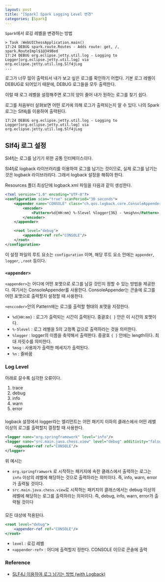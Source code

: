 ```yaml
---
layout: post
title: "[Spark] Spark Logging Level 변경"
categories: [Spark]
---
```


`Spark`에서 로깅 레벨을 변경하는 방법

```
> Task :WebUIChessApplication.main()
17:24 DEBUG spark.route.Routes - Adds route: get, /, spark.RouteImpl$1@3498ed
17:24 DEBUG org.eclipse.jetty.util.log - Logging to Logger[org.eclipse.jetty.util.log] via org.eclipse.jetty.util.log.Slf4jLog
...
```

로그가 너무 많이 출력되서 내가 보고 싶은 로그를 확인하기 어렵다.
기본 로그 레벨이 DEBUG로 되어있기 때문에, DEBUG 로그들을 모두 출력한다.

이럴 때 로그 레벨을 설정해주면 로그의 양이 줄어 내가 원하는 로그를 찾기 쉽다.

로그를 처음부터 살펴보면 어떤 로거에 의해 로그가 출력되는지 알 수 있다. 나의 Spark 로그는 Slf4j를 이용하여 출력된다.

```
17:24 DEBUG org.eclipse.jetty.util.log - Logging to Logger[org.eclipse.jetty.util.log] via org.eclipse.jetty.util.log.Slf4jLog
```

## Slf4j 로그 설정

Sl4fj는 로그를 남기기 위한 공통 인터페이스이다.

Sl4fj로 logback 라이브러리를 이용하여 로그를 남기는 것이므로, 실제 로그를 남기는 것은 logback 라이브러리다. 그래서 logback 설정을 해줘야 한다.

Resources 폴더 최상단에 logback.xml 파일을 다음과 같이 생성한다.

```xml
<?xml version="1.0" encoding="UTF-8"?>
<configuration scan="true" scanPeriod="30 seconds">
    <appender name="CONSOLE" class="ch.qos.logback.core.ConsoleAppender">
        <encoder>
            <Pattern>%d{HH:mm} %-5level %logger{36} - %msg%n</Pattern>
        </encoder>
    </appender>

    <root level="debug">
        <appender-ref ref="CONSOLE"/>
    </root>
</configuration>
```

이 설정 파일의 루트 요소는 `configuration` 이며, 해당 루트 요소 안에는 `appender`, `logger`, `,root` 등이다.

### `<appender>`
`<appender>`는 어디에 어떤 포맷으로 로그를 남길 것인지 정할 수 있는 방법을 제공한다. 여기서는 ConsoleAppender를 사용한다. ConsoleAppender는 콘솔에 로그를 어떤 포맷으로 출력할지 설정할 때 사용한다.

`<enccoder>`안의 Pattern에는 로그를 출력할 형태의 포맷을 지정한다.

- `%d{HH:mm}` : 로그가 출력되는 시간이 출력된다. 중괄호`{ }` 안은 이 시간의 포맷이다.
- `%-5level` :  로그 레벨을 5의 고정폭 값으로 출력하라는 것을 의미한다.
- `%logger` : logger의 이름을 축약해서 출력한다. 중괄호 `{ }` 안에는 length이다. 최대 자릿수를 의미한다.
- `%msg` : 사용자가 출력한 메세지가 출력된다.
- `%n` : 줄바꿈

### Log Level

아래로 갈수록 심각한 오류이다.

1. trace
2. debug
3. info
4. warn
5. error

### <logger>

logback 설정에서 logger라는 엘리먼트는 어떤 패키지 이하의 클래스에서 어떤 레벨 이상의 로그를 출력할지 결정할 때 사용한다.

```xml
<logger name="org.springframework" level="info"/>
<logger name="src.main.java.chess.view" level="debug" additivity="false">
    <appender-ref ref="CONSOLE"/>
</logger>
```

위 예시는

- `org.springframwork` 로 시작하는 패키지에 속한 클래스에서 출력하는 로그는 `info` 이상의 레벨에 해당하는 것으로 출력하라는 의미이다. 즉, info, warn, error 가 출력될 것이다.
- `src.main.java.chess.view`로 시작하는 패키지의 클래스에서는 debug 이상의 레벨에 해당하는 로그를 출력하라는 의미이다. 즉, debug, info, warn, error가 출력될 것이다

### <root>

모든 대상에 적용된다.

```jsx
<root level="debug">
    <appender-ref ref="CONSOLE"/>
</root>
```

- `level` : 로깅 레벨
- `<appender-ref>` :   어디에 출력할지 정한다. CONSOLE 이므로 콘솔에 출력

### Reference
- [SLF4J 이용하여 로그 남기는 방법 (with Logback)](https://enai.tistory.com/36)
